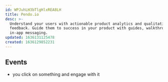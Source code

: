 ```yaml
---
id: WPJuhLH3bTlgHlxREA8LH
title: Pendo.io
desc: >-
  Understand your users with actionable product analytics and qualitative
  feedback. Guide them to success in your product with guides, walkthroughs and
  in-app messaging. 
updated: 1636131125478
created: 1636129852231
---
```



## Events

- you click on something and engage with it
